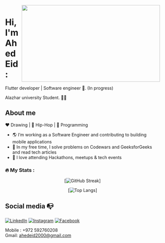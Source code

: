 <img align="right" width="450" height="250" src="https://media.tenor.com/qJ5evVs-_uUAAAAC/coding.gif">


# Hi, I'm Ahed Eid:

Flutter developer | Software engineer :robot:. (In progress)

Alazhar university Student. :man_technologist:

## About me 

:heart: Drawing | :black_heart: Hip-Hop | :blue_heart: Programming



- :earth_americas:  I’m working as a Software Engineer and contributing to building mobile applications
- :robot:  In my free time, I solve problems on Codewars and GeeksforGeeks and read tech articles
- :gem:  I love attending Hackathons, meetups & tech events


### :fire: My Stats :

<div id="header" align="center">

[![GitHub Streak](http://github-readme-streak-stats.herokuapp.com?user=Ahedeid&theme=dark&background=000000)]

[![Top Langs](https://github-readme-stats.vercel.app/api/top-langs/?username=Ahedeid&layout=compact&theme=vision-friendly-dark)]

</div>

<!--
**Ahed Eid /Ahed-Eid ** is a ✨ _special_ ✨ repository because its `README.md` (this file) appears on your GitHub profile.

Here are some ideas to get you started:
https://media.giphy.com/media/HscDLzkO8EOTmgkhQP/giphy.gif
- 🔭 I’m currently working on ...
- 🌱 I’m currently learning ...
- 👯 I’m looking to collaborate on ...
- 🤔 I’m looking for help with ...
- 💬 Ask me about ...
- 📫 How to reach me: ...
- 😄 Pronouns: ...
- ⚡ Fun fact: ...
-->

## Social media :mailbox_with_no_mail:

<a href="https://www.linkedin.com/in/ahed-eid-779802204" target="_blank"><img src="https://img.shields.io/badge/LinkedIn-%230077B5.svg?&style=flat-square&logo=linkedin&logoColor=white" alt="LinkedIn"></a>
<a href="https://www.instagram.com/ahedeid2" target="_blank"><img src="https://img.shields.io/badge/Instagram-%23E4405F.svg?&style=flat-square&logo=instagram&logoColor=white" alt="Instagram"></a>
<a href="https://www.facebook.com/ahed.eid.3" target="_blank"><img src="https://img.shields.io/badge/Facebook-%231877F2.svg?&style=flat-square&logo=facebook&logoColor=white" alt="Facebook"></a>

Mobile : +972 592760208 <br>
Gmail: ahedeid2000@gmail.com



